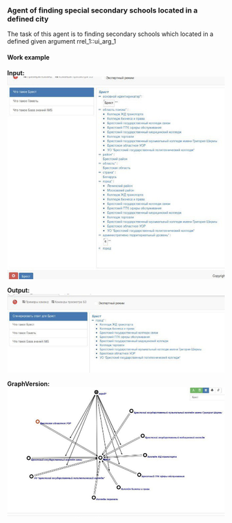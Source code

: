 ### Agent of finding special secondary schools located in a defined city

The task of this agent is to finding secondary schools which located in a defined given argument rrel_1::ui_arg_1

#### Work example


**Input:**
![](content/city_college.jpg)

**Output:**
![](content/city_college_answer.jpg)

**GraphVersion:**
![](content/city_college_graph.jpg)
